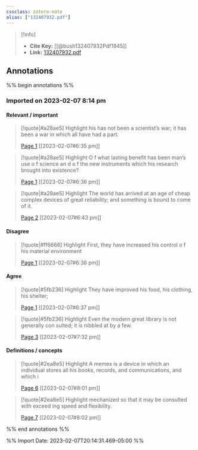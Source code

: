 ```yaml
---
cssclass: zotero-note
alias: ["132407932.pdf"]
---
```


> [!info]
> - **Cite Key:** [[@bush132407932Pdf1945]]
> - **Link:** [132407932.pdf](file://C:\Users\willc\Zotero\storage\YEA2QZ3P\132407932.pdf)

## Annotations
%% begin annotations %%






### Imported on 2023-02-07 8:14 pm

#### Relevant / important

> [!quote|#a28ae5] Highlight
> his has not been a scientist’s war; it has been a war in which all have had a part.
>
> [Page 1](zotero://open-pdf/library/items/YEA2QZ3P?page=1) [[2023-02-07#6:35 pm]]

> [!quote|#a28ae5] Highlight
> O f what lasting benefit has been man’s use o f science an d o f the new instruments which his research brought into existence?
>
> [Page 1](zotero://open-pdf/library/items/YEA2QZ3P?page=1) [[2023-02-07#6:36 pm]]

> [!quote|#a28ae5] Highlight
> The world has arrived at an age of cheap complex devices of great reliability; and something is bound to come of it.
>
> [Page 2](zotero://open-pdf/library/items/YEA2QZ3P?page=2) [[2023-02-07#6:43 pm]]

#### Disagree

> [!quote|#ff6666] Highlight
> First, they have increased his control o f his material environment
>
> [Page 1](zotero://open-pdf/library/items/YEA2QZ3P?page=1) [[2023-02-07#6:36 pm]]

#### Agree

> [!quote|#5fb236] Highlight
> They have improved his food, his clothing, his shelter;
>
> [Page 1](zotero://open-pdf/library/items/YEA2QZ3P?page=1) [[2023-02-07#6:37 pm]]

> [!quote|#5fb236] Highlight
> Even the modern great library is not generally con­ sulted; it is nibbled at by a few.
>
> [Page 3](zotero://open-pdf/library/items/YEA2QZ3P?page=3) [[2023-02-07#7:32 pm]]

#### Definitions / concepts

> [!quote|#2ea8e5] Highlight
> A memex is a device in which an individual stores all his books, records, and communications, and which i
>
> [Page 6](zotero://open-pdf/library/items/YEA2QZ3P?page=6) [[2023-02-07#8:01 pm]]

> [!quote|#2ea8e5] Highlight
> mechanized so that it may be consulted with exceed­ ing speed and flexibility.
>
> [Page 7](zotero://open-pdf/library/items/YEA2QZ3P?page=7) [[2023-02-07#8:02 pm]]


%% end annotations %%

%% Import Date: 2023-02-07T20:14:31.469-05:00 %%
